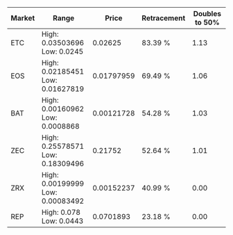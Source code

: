 | Market | Range | Price| Retracement | Doubles to 50% |
| --- | --- | --- | --- | --- |
| ETC | High: 0.03503696<br />Low: 0.0245 | 0.02625 | 83.39 % | 1.13 |
| EOS | High: 0.02185451<br />Low: 0.01627819 | 0.01797959 | 69.49 % | 1.06 |
| BAT | High: 0.00160962<br />Low: 0.0008868 | 0.00121728 | 54.28 % | 1.03 |
| ZEC | High: 0.25578571<br />Low: 0.18309496 | 0.21752 | 52.64 % | 1.01 |
| ZRX | High: 0.00199999<br />Low: 0.00083492 | 0.00152237 | 40.99 % | 0.00 |
| REP | High: 0.078<br />Low: 0.0443 | 0.0701893 | 23.18 % | 0.00 |
